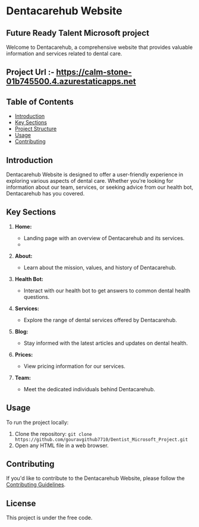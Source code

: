 # Dentacarehub Website
## Future Ready Talent Microsoft project
Welcome to Dentacarehub, a comprehensive website that provides valuable information and services related to dental care.
## Project Url :- https://calm-stone-01b745500.4.azurestaticapps.net
## Table of Contents
- [Introduction](#introduction)
- [Key Sections](#key-sections)
- [Project Structure](#project-structure)
- [Usage](#usage)
- [Contributing](#contributing)

## Introduction

Dentacarehub Website is designed to offer a user-friendly experience in exploring various aspects of dental care. Whether you're looking for information about our team, services, or seeking advice from our health bot, Dentacarehub has you covered.

## Key Sections

1. **Home:**
   - Landing page with an overview of Dentacarehub and its services.
   - 

2. **About:**
   - Learn about the mission, values, and history of Dentacarehub.

3. **Health Bot:**
   - Interact with our health bot to get answers to common dental health questions.

4. **Services:**
   - Explore the range of dental services offered by Dentacarehub.

5. **Blog:**
   - Stay informed with the latest articles and updates on dental health.

6. **Prices:**
   - View pricing information for our services.

7. **Team:**
   - Meet the dedicated individuals behind Dentacarehub.

## Usage

To run the project locally:

1. Clone the repository: `git clone https://github.com/gouravgithub7710/Dentist_Microsoft_Project.git`
2. Open any HTML file in a web browser.

## Contributing

If you'd like to contribute to the Dentacarehub Website, please follow the [Contributing Guidelines](CONTRIBUTING.md).

## License

This project is under the free code.
